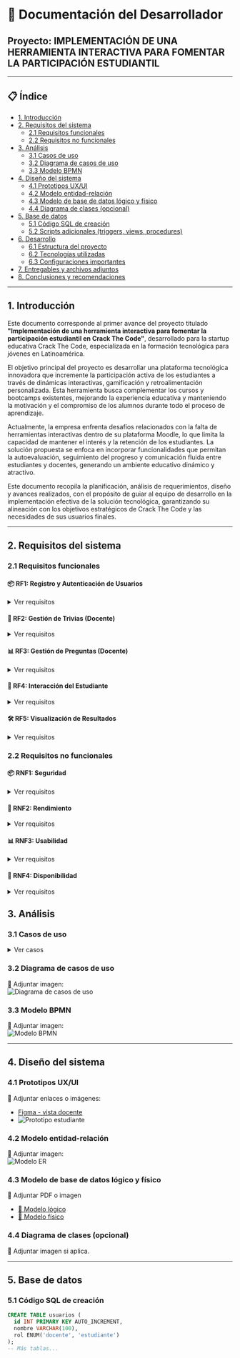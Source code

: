 # 📘 Documentación del Desarrollador  
## Proyecto: IMPLEMENTACIÓN DE UNA HERRAMIENTA INTERACTIVA PARA FOMENTAR LA PARTICIPACIÓN ESTUDIANTIL

---

## 📋 Índice

- [1. Introducción](#1-introducción)
- [2. Requisitos del sistema](#2-requisitos-del-sistema)
  - [2.1 Requisitos funcionales](#21-requisitos-funcionales)
  - [2.2 Requisitos no funcionales](#22-requisitos-no-funcionales)
- [3. Análisis](#3-análisis)
  - [3.1 Casos de uso](#31-casos-de-uso)
  - [3.2 Diagrama de casos de uso](#32-diagrama-de-casos-de-uso)
  - [3.3 Modelo BPMN](#33-modelo-bpmn)
- [4. Diseño del sistema](#4-diseño-del-sistema)
  - [4.1 Prototipos UX/UI](#41-prototipos-uxui)
  - [4.2 Modelo entidad-relación](#42-modelo-entidad-relación)
  - [4.3 Modelo de base de datos lógico y físico](#43-modelo-de-base-de-datos-lógico-y-físico)
  - [4.4 Diagrama de clases (opcional)](#44-diagrama-de-clases-opcional)
- [5. Base de datos](#5-base-de-datos)
  - [5.1 Código SQL de creación](#51-código-sql-de-creación)
  - [5.2 Scripts adicionales (triggers, views, procedures)](#52-scripts-adicionales-triggers-views-procedures)
- [6. Desarrollo](#6-desarrollo)
  - [6.1 Estructura del proyecto](#61-estructura-del-proyecto)
  - [6.2 Tecnologías utilizadas](#62-tecnologías-utilizadas)
  - [6.3 Configuraciones importantes](#63-configuraciones-importantes)
- [7. Entregables y archivos adjuntos](#7-entregables-y-archivos-adjuntos)
- [8. Conclusiones y recomendaciones](#8-conclusiones-y-recomendaciones)

---

## 1. Introducción

Este documento corresponde al primer avance del proyecto titulado **"Implementación de una herramienta interactiva para fomentar la participación estudiantil en Crack The Code"**, desarrollado para la startup educativa Crack The Code, especializada en la formación tecnológica para jóvenes en Latinoamérica.

El objetivo principal del proyecto es desarrollar una plataforma tecnológica innovadora que incremente la participación activa de los estudiantes a través de dinámicas interactivas, gamificación y retroalimentación personalizada. Esta herramienta busca complementar los cursos y bootcamps existentes, mejorando la experiencia educativa y manteniendo la motivación y el compromiso de los alumnos durante todo el proceso de aprendizaje.

Actualmente, la empresa enfrenta desafíos relacionados con la falta de herramientas interactivas dentro de su plataforma Moodle, lo que limita la capacidad de mantener el interés y la retención de los estudiantes. La solución propuesta se enfoca en incorporar funcionalidades que permitan la autoevaluación, seguimiento del progreso y comunicación fluida entre estudiantes y docentes, generando un ambiente educativo dinámico y atractivo.

Este documento recopila la planificación, análisis de requerimientos, diseño y avances realizados, con el propósito de guiar al equipo de desarrollo en la implementación efectiva de la solución tecnológica, garantizando su alineación con los objetivos estratégicos de Crack The Code y las necesidades de sus usuarios finales.


---

## 2. Requisitos del sistema

### 2.1 Requisitos funcionales
#### 📦 RF1: Registro y Autenticación de Usuarios
<details>
  <summary>Ver requisitos</summary>

- RF1.1: El sistema debe permitir el registro de usuarios (docentes y estudiantes) con una dirección de email válida y una contraseña de mínimo 8 caracteres.
- RF1.2: El sistema debe permitir a los usuarios iniciar sesión con email y contraseña registrados.
- RF1.3: El sistema debe permitir la recuperación de contraseña mediante envío de enlace de restablecimiento al correo electrónico del usuario.

</details>

#### 🎯 RF2: Gestión de Trivias (Docente)
<details>
  <summary>Ver requisitos</summary>

- RF2.1: El sistema debe permitir al docente crear una trivia ingresando un título (mínimo 5 caracteres) y una descripción (opcional).
- RF2.2: El sistema debe permitir listar todas las trivias creadas por el docente actual, mostrando al menos título, número de preguntas y fecha de creación.
- RF2.3: El sistema debe permitir editar el título y descripción de una trivia existente.
- RF2.4: El sistema debe permitir eliminar trivias creadas por el docente actual.

</details>

#### 📊 RF3: Gestión de Preguntas (Docente)
<details>
  <summary>Ver requisitos</summary>

- RF3.1: El sistema debe permitir al docente agregar preguntas de opción múltiple a una trivia, especificando el enunciado, al menos 2 opciones, y una opción correcta.
- RF3.2: El sistema debe permitir al docente agregar preguntas de tipo verdadero/falso.
- RF3.3: El sistema debe permitir al docente editar el enunciado, las opciones y la respuesta correcta de una pregunta existente.
- RF3.4: El sistema debe permitir eliminar preguntas de una trivia.

</details>

#### 🧮 RF4: Interacción del Estudiante
<details>
  <summary>Ver requisitos</summary>

- RF4.1: El sistema debe permitir a un estudiante registrado ver la lista de trivias disponibles para su cuenta, incluyendo título y estado (completada/no completada).
- RF4.2: El sistema debe permitir que un estudiante seleccione una trivia y responda todas las preguntas en una sola sesión.
- RF4.3: El sistema debe almacenar el intento del estudiante, incluyendo sus respuestas, la trivia respondida y la fecha del intento.

</details>

#### 🛠️ RF5: Visualización de Resultados
<details>
  <summary>Ver requisitos</summary>

- RF5.1: Al finalizar una trivia, el sistema debe mostrar al estudiante un resumen con su puntaje total (porcentaje de aciertos), número de respuestas correctas/incorrectas y las respuestas correctas de cada pregunta.
- RF5.2: El sistema debe permitir al docente consultar un historial de intentos de cada trivia, filtrando por estudiante y fecha, mostrando para cada intento: nombre del estudiante, fecha del intento y puntaje obtenido.

</details>

### 2.2 Requisitos no funcionales
#### 📦 RNF1: Seguridad
<details>
  <summary>Ver requisitos</summary>

- RNF1.1: Las contraseñas de todos los usuarios deben almacenarse cifradas con el algoritmo BCrypt.
- RNF1.2: El sistema debe implementar protección contra ataques comunes: CSRF, XSS y SQL Injection (verificable mediante pruebas de penetración).
- RNF1.3: Solo los usuarios autenticados pueden acceder a funcionalidades privadas del sistema (verificable mediante pruebas de roles).

</details>

#### 🎯 RNF2: Rendimiento
<details>
  <summary>Ver requisitos</summary>

- RNF2.1: El sistema debe ser capaz de manejar al menos 100 usuarios activos simultáneamente sin pérdida de funcionalidad.
- RNF2.2: El tiempo de carga de una trivia (preguntas + opciones) no debe superar los 2 segundos bajo carga normal (medido con herramientas de pruebas de rendimiento como JMeter o Apache Benchmark).

</details>

#### 📊 RNF3: Usabilidad
<details>
  <summary>Ver requisitos</summary>

- RNF3.1: La interfaz del sistema debe permitir a un usuario nuevo completar el registro y responder una trivia en menos de 5 minutos sin ayuda externa (verificable mediante pruebas de usabilidad).
- RNF3.2: El sistema debe ser accesible desde dispositivos móviles y de escritorio, utilizando diseño responsive (verificable con herramientas como Chrome DevTools)

</details>

#### 🧮 RNF4: Disponibilidad
<details>
  <summary>Ver requisitos</summary>

- RNF4.1: El sistema debe estar disponible al menos el 99% del tiempo mensual (medido por el proveedor de hosting, como Render).
- RNF4.2: El sistema debe mostrar un mensaje de error amigable en caso de fallas de conexión o errores del servidor.

</details>



## 3. Análisis

### 3.1 Casos de uso
<details>
  <summary>Ver casos</summary>

#### Módulo 1 : Autenticación Y Gestión De Usuarios  
**Objetivo:** Permitir el acceso seguro al sistema y la gestión básica de cuentas.

- **CU01 – Registrarse**  
  - **Actor Principal:** Docente / Estudiante / Administrador  
  - **Precondiciones:** El usuario no debe estar registrado.  
  - **Flujo Principal:**  
    1. Accede al formulario de registro.  
    2. Ingresa nombre, correo, contraseña y rol.  
    3. El sistema valida que el correo no esté registrado.  
    4. El sistema cifra la contraseña (BCrypt) y registra al usuario.  
    5. Se redirige al login.  
  - **Flujos Alternativos:**  
    3a. Si el correo ya existe, se muestra un mensaje de error.  
  - **Postcondiciones:** La cuenta se crea y el usuario puede iniciar sesión.

- **CU02 – Iniciar sesión**  
  - **Actor Principal:** Todos los usuarios  
  - **Precondiciones:** El usuario debe estar registrado.  
  - **Flujo Principal:**  
    1. Accede al login.  
    2. Ingresa correo y contraseña.  
    3. El sistema valida credenciales y redirige según el rol.  
  - **Flujos Alternativos:**  
    3a. Si las credenciales no coinciden, muestra error.  
  - **Postcondiciones:** Acceso concedido al sistema.

- **CU03 – Cerrar sesión**  
  - **Actor Principal:** Todos los usuarios  
  - **Precondiciones:** Usuario autenticado.  
  - **Flujo Principal:**  
    1. Clic en “Cerrar sesión”.  
    2. El sistema invalida la sesión.  
    3. Redirige al login.  
  - **Postcondiciones:** Sesión cerrada correctamente.

- **CU04 – Recuperar contraseña**  
  - **Actor Principal:** Todos los usuarios  
  - **Precondiciones:** Correo registrado.  
  - **Flujo Principal:**  
    1. Accede a "¿Olvidaste tu contraseña?".  
    2. Ingresa su correo.  
    3. El sistema envía enlace de recuperación.  
    4. Define una nueva contraseña.  
  - **Flujos Alternativos:**  
    2a. Si el correo no está registrado, se muestra error.  
  - **Postcondiciones:** Contraseña actualizada.

---

#### Módulo 2 : Gestión de Trivias (Docente)  
**Objetivo:** Permitir al docente crear, administrar y editar trivias educativas.

- **CU05 – Ver Dashboard de trivias propias**  
  - **Actor Principal:** Docente  
  - **Precondiciones:** Autenticado como docente.  
  - **Flujo Principal:**  
    1. Accede al panel de trivias.  
    2. El sistema muestra sus trivias activas.  
  - **Flujos Alternativos:**  
    Si no hay trivias, se muestra un mensaje vacío.  
  - **Postcondiciones:** Trivias listadas en el panel.

- **CU06 – Crear nueva trivia**  
  - **Actor Principal:** Docente  
  - **Precondiciones:** Sesión activa.  
  - **Flujo Principal:**  
    1. Accede a “Crear trivia”.  
    2. Llena título, descripción y tiempo.  
    3. El sistema guarda la trivia.  
  - **Flujos Alternativos:**  
    Si falta un campo obligatorio, muestra error.  
  - **Postcondiciones:** Trivia registrada.

- **CU07 – Ver listado de preguntas de una trivia**  
  - **Actor Principal:** Docente  
  - **Precondiciones:** Trivia existente.  
  - **Flujo Principal:**  
    1. Entra al detalle de la trivia.  
    2. Se listan las preguntas asociadas.  
  - **Postcondiciones:** Visualiza las preguntas de esa trivia.

- **CU08 – Agregar pregunta a trivia**  
  - **Actor Principal:** Docente  
  - **Precondiciones:** Trivia existente.  
  - **Flujo Principal:**  
    1. Clic en “Agregar pregunta”.  
    2. Define tipo, enunciado, opciones, respuesta correcta.  
    3. El sistema guarda la pregunta.  
  - **Flujos Alternativos:**  
    Si no hay respuesta marcada, muestra advertencia.  
  - **Postcondiciones:** Pregunta añadida.

- **CU09 – Editar trivia existente**  
  - **Actor Principal:** Docente  
  - **Precondiciones:** Trivia creada por el docente.  
  - **Flujo Principal:**  
    1. Accede a trivia.  
    2. Modifica campos.  
    3. Guarda cambios.  
  - **Postcondiciones:** Trivia actualizada.

- **CU10 – Eliminar trivia**  
  - **Actor Principal:** Docente  
  - **Precondiciones:** Ser propietario de la trivia.  
  - **Flujo Principal:**  
    1. Clic en “Eliminar trivia”.  
    2. Confirma la acción.  
    3. El sistema borra la trivia y preguntas asociadas.  
  - **Postcondiciones:** Trivia eliminada.

- **CU11 – Editar pregunta existente**  
  - **Actor Principal:** Docente  
  - **Precondiciones:** Pregunta ya registrada.  
  - **Flujo Principal:**  
    1. Accede a la pregunta.  
    2. Edita el enunciado, tipo u opciones.  
    3. Guarda cambios.  
  - **Postcondiciones:** Pregunta modificada.

- **CU12 – Eliminar pregunta**  
  - **Actor Principal:** Docente  
  - **Precondiciones:** Pregunta existente.  
  - **Flujo Principal:**  
    1. Elige la pregunta.  
    2. Confirma eliminación.  
    3. El sistema la elimina.  
  - **Postcondiciones:** Pregunta removida.

---

#### Módulo 3 : Evaluación y Resultados (Docente)  
**Objetivo:** Brindar herramientas al docente para el seguimiento del desempeño estudiantil.

- **CU13 – Ver resultados de los estudiantes**  
  - **Actor Principal:** Docente  
  - **Precondiciones:** Estudiantes han respondido a la trivia.  
  - **Flujo Principal:**  
    1. Accede a “Ver resultados”.  
    2. El sistema muestra lista con nombres, puntajes, fechas.  
  - **Postcondiciones:** Resultados visibles.

- **CU14 – Ver detalle de respuestas por estudiante**  
  - **Actor Principal:** Docente  
  - **Precondiciones:** Al menos un intento registrado.  
  - **Flujo Principal:**  
    1. Selecciona a un estudiante.  
    2. Se muestran sus respuestas por pregunta.  
  - **Postcondiciones:** Docente accede a análisis individual.

---

#### Módulo 4 : Participación Estudiantil  
**Objetivo:** Facilitar a los estudiantes el acceso y resolución de trivias asignadas.

- **CU15 – Ver lista de trivias disponibles**  
  - **Actor Principal:** Estudiante  
  - **Precondiciones:** Sesión activa.  
  - **Flujo Principal:**  
    1. Accede a la sección “Mis trivias”.  
    2. Se muestran trivias habilitadas.  
  - **Postcondiciones:** Estudiante conoce sus trivias pendientes.

- **CU16 – Iniciar trivia asignada**  
  - **Actor Principal:** Estudiante  
  - **Precondiciones:** Trivia disponible y no respondida.  
  - **Flujo Principal:**  
    1. Selecciona trivia.  
    2. Se muestra introducción o instrucciones.  
    3. Inicia la trivia.  
  - **Postcondiciones:** Sesión de trivia en progreso.

- **CU17 – Responder preguntas de trivia**  
  - **Actor Principal:** Estudiante  
  - **Precondiciones:** Trivia iniciada.  
  - **Flujo Principal:**  
    1. Lee pregunta.  
    2. Selecciona respuesta.  
    3. Clic en siguiente.  
  - **Flujos Alternativos:**  
    Si no responde, sistema no deja avanzar.  
  - **Postcondiciones:** Respuestas guardadas temporalmente.

- **CU18 – Finalizar trivia y enviar respuestas**  
  - **Actor Principal:** Estudiante  
  - **Precondiciones:** Trivia en progreso.  
  - **Flujo Principal:**  
    1. Clic en “Finalizar trivia”.  
    2. El sistema registra intento, puntaje y tiempo.  
  - **Postcondiciones:** Trivia finalizada.

- **CU19 – Ver resultados (puntaje y feedback)**  
  - **Actor Principal:** Estudiante  
  - **Precondiciones:** Trivia finalizada.  
  - **Flujo Principal:**  
    1. El sistema muestra resultados automáticamente.  
    2. Se ve puntaje, preguntas correctas e incorrectas.  
  - **Postcondiciones:** Feedback completo al estudiante.

---

#### Módulo 5 : Administración y Monitoreo del Sistema  
**Objetivo:** Supervisar la actividad del sistema, usuarios y métricas clave.

- **CU20 – Ver listado general de usuarios**  
  - **Actor Principal:** Administrador  
  - **Precondiciones:** Acceso administrativo.  
  - **Flujo Principal:**  
    1. Accede al módulo de usuarios.  
    2. Se muestra lista completa con datos y rol.  
  - **Postcondiciones:** Lista visible para gestión.

- **CU21 – Deshabilitar cuenta de usuario**  
  - **Actor Principal:** Administrador  
  - **Precondiciones:** Usuario seleccionado.  
  - **Flujo Principal:**  
    1. Clic en deshabilitar.  
    2. Confirma la acción.  
    3. El sistema cambia el estado a “inactivo”.  
  - **Postcondiciones:** Usuario bloqueado.

- **CU22 – Gestionar reportes y sesiones**  
  - **Actor Principal:** Administrador  
  - **Precondiciones:** Acceso al panel de reportes.  
  - **Flujo Principal:**  
    1. Accede a “Reportes”.  
    2. Filtra por fechas, rol u otra variable.  
    3. Visualiza gráficos y estadísticas.  
    4. Exporta si lo desea.  
  - **Postcondiciones:** Informes generados para análisis.

</details>


### 3.2 Diagrama de casos de uso  
📎 Adjuntar imagen:  
![Diagrama de casos de uso](./imagenes/diagrama_casos_uso.png)

### 3.3 Modelo BPMN  
📎 Adjuntar imagen:  
![Modelo BPMN](./imagenes/modelo_bpmn.png)

---

## 4. Diseño del sistema

### 4.1 Prototipos UX/UI  
📎 Adjuntar enlaces o imágenes:  
- [Figma - vista docente](https://www.figma.com/...)  
- ![Prototipo estudiante](./imagenes/prototipo_estudiante.png)

### 4.2 Modelo entidad-relación  
📎 Adjuntar imagen:  
![Modelo ER](./imagenes/modelo_entidad_relacion.png)

### 4.3 Modelo de base de datos lógico y físico  
📎 Adjuntar PDF o imagen  
- [📄 Modelo lógico](./documentos/modelo_logico.pdf)  
- [📄 Modelo físico](./documentos/modelo_fisico.pdf)

### 4.4 Diagrama de clases (opcional)  
📎 Adjuntar imagen si aplica.

---

## 5. Base de datos

### 5.1 Código SQL de creación  
```sql
CREATE TABLE usuarios (
  id INT PRIMARY KEY AUTO_INCREMENT,
  nombre VARCHAR(100),
  rol ENUM('docente', 'estudiante')
);
-- Más tablas...
